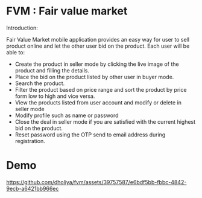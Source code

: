 # FVM : Fair value market
Introduction:

Fair Value Market mobile application provides an easy way for user to sell product online and let the other user bid on the product. Each user will be able to:
-	Create the product in seller mode by clicking the live image of the product and filling the details.
-	Place the bid on the product listed by other user in buyer mode.
-	Search the product.
-	Filter the product based on price range and sort the product by price form low to high and vice versa.
-	View the products listed from user account and modify or delete in seller mode
-	Modify profile such as name or password
-	Close the deal in seller mode if you are satisfied with the current highest bid on the product.
-	Reset password using the OTP send to email address during registration.

# Demo



https://github.com/dholiya/fvm/assets/39757587/e6bdf5bb-fbbc-4842-9ecb-a6421bb966ec



